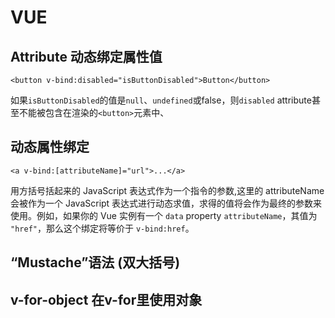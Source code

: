 # VUE

## Attribute 动态绑定属性值
```
<button v-bind:disabled="isButtonDisabled">Button</button>
```
如果`isButtonDisabled`的值是`null`、`undefined`或false，则`disabled` attribute甚至不能被包含在渲染的`<button>`元素中、

## 动态属性绑定
```
<a v-bind:[attributeName]="url">...</a>
```
用方括号括起来的 JavaScript 表达式作为一个指令的参数,这里的 attributeName 会被作为一个 JavaScript 表达式进行动态求值，求得的值将会作为最终的参数来使用。例如，如果你的 Vue 实例有一个 `data` property `attributeName`，其值为 `"href"`，那么这个绑定将等价于 `v-bind:href`。

## “Mustache”语法 (双大括号) 

## v-for-object 在v-for里使用对象